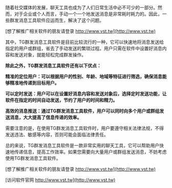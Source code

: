 随着社交媒体的发展，聊天工具也成为了人们日常生活中必不可少的一部分。然而，对于企业或个人而言，手动一个一个地发送消息是非常耗时耗力的。因此，一些群发消息工具软件应运而生，解决了这个问题。

[想了解推广相关软件的朋友请登录 http://www.vst.tw](http://www.vst.tw)

其中，TG群发消息工具软件是目前比较流行的一种，它可以快速地将消息发送给指定的用户或群组，省去了手动发送的繁琐过程。用户只需在软件中设置好消息内容和发送对象，就能轻松完成群发操作。

**除此之外，TG群发消息工具软件还有以下优点：**

**精准的定位用户：可以根据用户的性别、年龄、地域等特征进行筛选，确保消息能够精准地传递到目标用户。**

**可以定时发送：用户可以在设置好消息内容和发送对象后，选择定时发送功能，让软件在指定的时间自动发送，节约了用户的时间和精力。**

**高效的消息推送：通过TG群发消息工具软件，用户可以同时向多个用户或群组发送消息，大大提高了信息传递的效率。**

需要注意的是，在使用TG群发消息工具软件时，用户要遵守相关法律法规，不得发送违法、敏感等内容，否则可能会面临法律责任。

总的来说，TG群发消息工具软件是一款非常实用的聊天工具，它可以帮助用户快速地传递信息，提高工作效率。如果您需要向大量用户或群组发送消息，不妨考虑使用TG群发消息工具软件。

[想了解推广相关软件的朋友请登录 http://www.vst.tw](http://www.vst.tw)


[访问软件官网 http://www.vst.tw](http://www.vst.tw)
